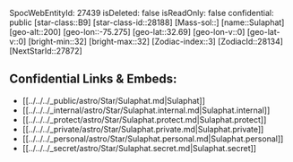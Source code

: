 ﻿---
location: [32.69,75.275,200]
type: Star
tags:
- astro/Star

---
SpocWebEntityId: 27439
isDeleted: false
isReadOnly: false
confidential: public
[star-class::B9]
[star-class-id::28188]
[Mass-sol::]
[name::Sulaphat]
[geo-alt::200]
[geo-lon::-75.275]
[geo-lat::32.69]
[geo-lon-v::0]
[geo-lat-v::0]
[bright-min::32]
[bright-max::32]
[Zodiac-index::3]
[ZodiacId::28134]
[NextStarId::27872]



## Confidential Links & Embeds: 
- [[../../../_public/astro/Star/Sulaphat.md|Sulaphat]] 
- [[../../../_internal/astro/Star/Sulaphat.internal.md|Sulaphat.internal]] 
- [[../../../_protect/astro/Star/Sulaphat.protect.md|Sulaphat.protect]] 
- [[../../../_private/astro/Star/Sulaphat.private.md|Sulaphat.private]] 
- [[../../../_personal/astro/Star/Sulaphat.personal.md|Sulaphat.personal]] 
- [[../../../_secret/astro/Star/Sulaphat.secret.md|Sulaphat.secret]] 
